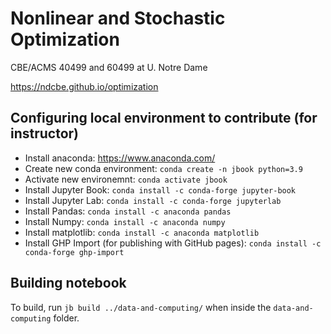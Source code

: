 # Nonlinear and Stochastic Optimization

CBE/ACMS 40499 and 60499 at U. Notre Dame

https://ndcbe.github.io/optimization


## Configuring local environment to contribute (for instructor)
* Install anaconda: https://www.anaconda.com/
* Create new conda environment: `conda create -n jbook python=3.9`
* Activate new environemnt: `conda activate jbook`
* Install Jupyter Book: `conda install -c conda-forge jupyter-book`
* Install Jupyter Lab: `conda install -c conda-forge jupyterlab`
* Install Pandas: `conda install -c anaconda pandas`
* Install Numpy: `conda install -c anaconda numpy`
* Install matplotlib: `conda install -c anaconda matplotlib`
* Install GHP Import (for publishing with GitHub pages): `conda install -c conda-forge ghp-import`

## Building notebook
To build, run `jb build ../data-and-computing/` when inside the `data-and-computing` folder.
